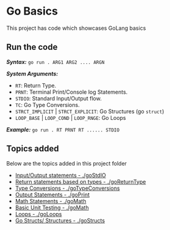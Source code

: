 # Go Basics

This project has code which showcases GoLang basics

## Run the code

**_Syntax:_** `go run . ARG1 ARG2 .... ARGN`

**_System Arguments:_**

- `RT`: Return Type.
- `PRNT`: Terminal Print/Console log Statements.
- `STDIO`: Standard Input/Output flow.
- `TC`: Go Type Conversions.
- `STRCT_IMPLICIT` | `STRCT_EXPLICIT`: Go Structures (go `struct`)
- `LOOP_BASE` | `LOOP_COND` | `LOOP_RNGE`: Go Loops

**_Example:_** `go run . RT PRNT RT ...... STDIO`

## Topics added

Below are the topics added in this project folder

- [Input/Output statements - ./goStdIO](/goBasics/goStdIO/)
- [Return statements based on types - ./goReturnType](/goBasics/goReturnType/)
- [Type Conversions - ./goTypeConversions](/goBasics/goTypeConversions/)
- [Output Statements - ./goPrint](/goBasics/goPrint/)
- [Math Statements - ./goMath](/goBasics/goMath/)
- [Basic Unit Testing - ./goMath](/goBasics/goMath/)
- [Loops - ./goLoops](/goBasics/goLoops/)
- [Go Structs/ Structures - ./goStructs](/goBasics/goStructs/)
